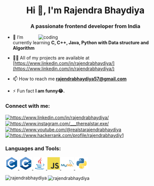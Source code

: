 <h1 align="center">Hi 👋, I'm Rajendra Bhaydiya</h1>
<h3 align="center">A passionate frontend developer from India</h3>


<img align="right" alt="coding" width="400" src="https://user-images.githubusercontent.com/55389276/140866485-8fb1c876-9a8f-4d6a-98dc-08c4981eaf70.gif">



- 🌱 I’m currently learning **C, C++, Java, Python with Data structure and Algorithm**

- 👨‍💻 All of my projects are available at [https://www.linkedin.com/in/rajendrabhaydiya/](https://www.linkedin.com/in/rajendrabhaydiya/)

- 📫 How to reach me **rajendrabhaydiya57@gmail.com**

- ⚡ Fun fact **I am funny😂.**

<h3 align="left">Connect with me:</h3>
<p align="left">
<a href="https://linkedin.com/in/https://www.linkedin.com/in/rajendrabhaydiya/" target="blank"><img align="center" src="https://raw.githubusercontent.com/rahuldkjain/github-profile-readme-generator/master/src/images/icons/Social/linked-in-alt.svg" alt="https://www.linkedin.com/in/rajendrabhaydiya/" height="30" width="40" /></a>
<a href="https://instagram.com/https://www.instagram.com/___therealstar.exe/" target="blank"><img align="center" src="https://raw.githubusercontent.com/rahuldkjain/github-profile-readme-generator/master/src/images/icons/Social/instagram.svg" alt="https://www.instagram.com/___therealstar.exe/" height="30" width="40" /></a>
<a href="https://www.youtube.com/c/https://www.youtube.com/@realstarajendrabhaydiya" target="blank"><img align="center" src="https://raw.githubusercontent.com/rahuldkjain/github-profile-readme-generator/master/src/images/icons/Social/youtube.svg" alt="https://www.youtube.com/@realstarajendrabhaydiya" height="30" width="40" /></a>
<a href="https://www.hackerrank.com/https://www.hackerrank.com/profile/rajendrabhaydiy1" target="blank"><img align="center" src="https://raw.githubusercontent.com/rahuldkjain/github-profile-readme-generator/master/src/images/icons/Social/hackerrank.svg" alt="https://www.hackerrank.com/profile/rajendrabhaydiy1" height="30" width="40" /></a>
</p>

<h3 align="left">Languages and Tools:</h3>
<p align="left"> <a href="https://www.cprogramming.com/" target="_blank" rel="noreferrer"> <img src="https://raw.githubusercontent.com/devicons/devicon/master/icons/c/c-original.svg" alt="c" width="40" height="40"/> </a> <a href="https://www.w3schools.com/cpp/" target="_blank" rel="noreferrer"> <img src="https://raw.githubusercontent.com/devicons/devicon/master/icons/cplusplus/cplusplus-original.svg" alt="cplusplus" width="40" height="40"/> </a> <a href="https://www.java.com" target="_blank" rel="noreferrer"> <img src="https://raw.githubusercontent.com/devicons/devicon/master/icons/java/java-original.svg" alt="java" width="40" height="40"/> </a> <a href="https://developer.mozilla.org/en-US/docs/Web/JavaScript" target="_blank" rel="noreferrer"> <img src="https://raw.githubusercontent.com/devicons/devicon/master/icons/javascript/javascript-original.svg" alt="javascript" width="40" height="40"/> </a> <a href="https://www.mysql.com/" target="_blank" rel="noreferrer"> <img src="https://raw.githubusercontent.com/devicons/devicon/master/icons/mysql/mysql-original-wordmark.svg" alt="mysql" width="40" height="40"/> </a> <a href="https://www.python.org" target="_blank" rel="noreferrer"> <img src="https://raw.githubusercontent.com/devicons/devicon/master/icons/python/python-original.svg" alt="python" width="40" height="40"/> </a> </p>

<p><img align="left" src="https://github-readme-stats.vercel.app/api/top-langs?username=rajendrabhaydiya&show_icons=true&locale=en&layout=compact" alt="rajendrabhaydiya" /></p>

<p>&nbsp;<img align="center" src="https://github-readme-stats.vercel.app/api?username=rajendrabhaydiya&show_icons=true&locale=en" alt="rajendrabhaydiya" /></p>
